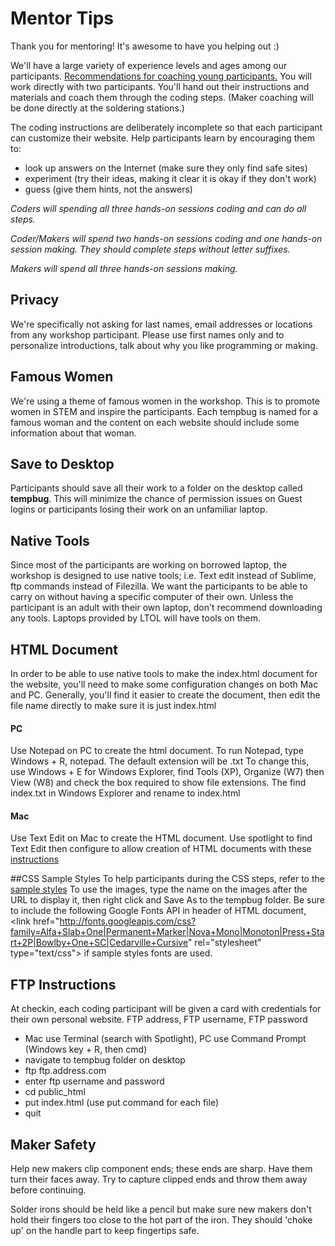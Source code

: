# Mentor Tips
Thank you for mentoring!  It's awesome to have you helping out :)  

We'll have a large variety of experience levels and ages among our participants. [Recommendations for coaching young participants.](http://techbridgegirls.org/rolemodelsmatter/tool/giving-girlsfeedback/) You will work directly with two participants.  You'll hand out their instructions and materials and coach them through the coding steps.  (Maker coaching will be done directly at the soldering stations.)

The coding instructions are deliberately incomplete so that each participant can customize their website.  Help participants learn by encouraging them to:
- look up answers on the Internet (make sure they only find safe sites)
- experiment (try their ideas, making it clear it is okay if they don't work)
- guess (give them hints, not the answers)

*Coders will spending all three hands-on sessions coding and can do all steps.*

*Coder/Makers will spend two hands-on sessions coding and one hands-on session making.  They should complete steps without letter suffixes.*

*Makers will spend all three hands-on sessions making.*

## Privacy
We're specifically not asking for last names, email addresses or locations from any workshop participant.  Please use first names only and to personalize introductions, talk about why you like programming or making.

## Famous Women
We're using a theme of famous women in the workshop.  This is to promote women in STEM and inspire the participants.  Each tempbug is named for a famous woman and the content on each website should include some information about that woman.

## Save to Desktop
Participants should save all their work to a folder on the desktop called **tempbug**.  This will minimize the chance of permission issues on Guest logins or participants losing their work on an unfamiliar laptop.

## Native Tools
Since most of the participants are working on borrowed laptop, the workshop is designed to use native tools; i.e. Text edit instead of Sublime, ftp commands instead of Filezilla.  We want the participants to be able to carry on without having a specific computer of their own.  Unless the participant is an adult with their own laptop, don't recommend downloading any tools.  Laptops provided by LTOL will have tools on them.

## HTML Document
In order to be able to use native tools to make the index.html document for the website, you'll need to make some configuration changes on both Mac and PC.   Generally,  you'll find it easier to create the document, then edit the file name directly to make sure it is just index.html

#### PC
Use Notepad on PC to create the html document.  To run Notepad, type Windows + R, notepad. The default extension will be .txt   To change this, use Windows + E for Windows Explorer, find Tools (XP), Organize (W7) then View (W8) and check the box required to show file extensions.  The find index.txt in Windows Explorer and rename to index.html

#### Mac
Use Text Edit on Mac to create the HTML document.  Use spotlight to find Text Edit then configure to allow creation of HTML documents with these [instructions](http://support.apple.com/kb/TA20406)

##CSS Sample Styles
To help participants during the CSS steps, refer to the [sample styles](http://womenwhocode-renotahoe.github.io/sample_styles/)
To use the images, type the name on the images after the URL to display it, then right click and Save As to the tempbug folder. Be sure to include the following Google Fonts API in header of HTML document, \<link href="http://fonts.googleapis.com/css?family=Alfa+Slab+One|Permanent+Marker|Nova+Mono|Monoton|Press+Start+2P|Bowlby+One+SC|Cedarville+Cursive" rel="stylesheet" type="text/css"\> if sample styles fonts are used.

## FTP Instructions
At checkin, each coding participant will be given a card with credentials for their own personal website.  FTP address, FTP username, FTP password
- Mac use Terminal (search with Spotlight), PC use Command Prompt (Windows key + R, then cmd)
- navigate to tempbug folder on desktop
- ftp ftp.address.com
- enter ftp username and password
- cd public_html
- put index.html (use put command for each file)
- quit

## Maker Safety
Help new makers clip component ends; these ends are sharp.  Have them turn their faces away.   Try to capture clipped ends and throw them away before continuing.

Solder irons should be held like a pencil but make sure new makers don't hold their fingers too close to the hot part of the iron.  They should 'choke up' on the handle part to keep fingertips safe.

